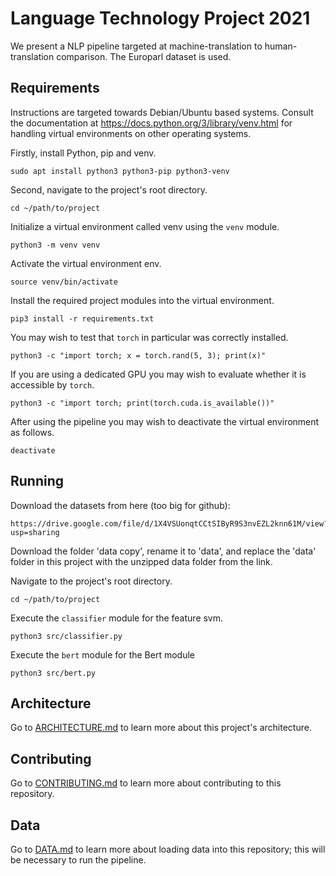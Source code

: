 # Language Technology Project 2021

We present a NLP pipeline targeted at machine-translation to human-translation comparison.
The Europarl dataset is used.

## Requirements

Instructions are targeted towards Debian/Ubuntu based systems.
Consult the documentation at <https://docs.python.org/3/library/venv.html> for handling virtual environments on other operating systems.

Firstly, install Python, pip and venv.

    sudo apt install python3 python3-pip python3-venv

Second, navigate to the project's root directory.

    cd ~/path/to/project

Initialize a virtual environment called venv using the `venv` module.

    python3 -m venv venv

Activate the virtual environment env.

    source venv/bin/activate

Install the required project modules into the virtual environment.

    pip3 install -r requirements.txt

You may wish to test that `torch` in particular was correctly installed.

    python3 -c "import torch; x = torch.rand(5, 3); print(x)"

If you are using a dedicated GPU you may wish to evaluate whether it is accessible by `torch`.

    python3 -c "import torch; print(torch.cuda.is_available())"

After using the pipeline you may wish to deactivate the virtual environment as follows.

    deactivate

## Running

Download the datasets from here (too big for github):

    https://drive.google.com/file/d/1X4VSUonqtCCtSIByR9S3nvEZL2knn61M/view?usp=sharing

Download the folder 'data copy', rename it to 'data', and replace the 'data' folder in this project with the unzipped data folder from the link.

Navigate to the project's root directory.

    cd ~/path/to/project

Execute the `classifier` module for the feature svm.

    python3 src/classifier.py

Execute the `bert` module for the Bert module

    python3 src/bert.py

## Architecture

Go to [ARCHITECTURE.md](ARCHITECTURE.md) to learn more about this project's architecture.

## Contributing

Go to [CONTRIBUTING.md](CONTRIBUTING.md) to learn more about contributing to this repository.

## Data

Go to [DATA.md](data/DATA.md) to learn more about loading data into this repository; this will be necessary to run the pipeline.
